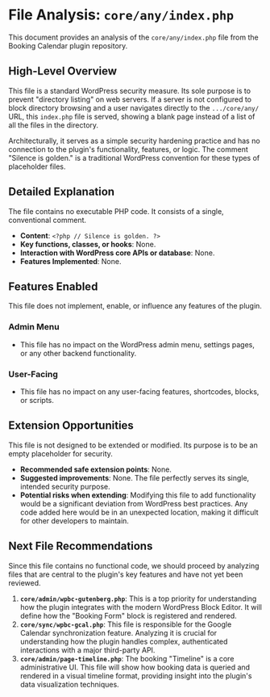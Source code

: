 # File Analysis: `core/any/index.php`

This document provides an analysis of the `core/any/index.php` file from the Booking Calendar plugin repository.

## High-Level Overview

This file is a standard WordPress security measure. Its sole purpose is to prevent "directory listing" on web servers. If a server is not configured to block directory browsing and a user navigates directly to the `.../core/any/` URL, this `index.php` file is served, showing a blank page instead of a list of all the files in the directory.

Architecturally, it serves as a simple security hardening practice and has no connection to the plugin's functionality, features, or logic. The comment "Silence is golden." is a traditional WordPress convention for these types of placeholder files.

## Detailed Explanation

The file contains no executable PHP code. It consists of a single, conventional comment.

-   **Content**: `<?php // Silence is golden. ?>`
-   **Key functions, classes, or hooks**: None.
-   **Interaction with WordPress core APIs or database**: None.
-   **Features Implemented**: None.

## Features Enabled

This file does not implement, enable, or influence any features of the plugin.

### Admin Menu

-   This file has no impact on the WordPress admin menu, settings pages, or any other backend functionality.

### User-Facing

-   This file has no impact on any user-facing features, shortcodes, blocks, or scripts.

## Extension Opportunities

This file is not designed to be extended or modified. Its purpose is to be an empty placeholder for security.

-   **Recommended safe extension points**: None.
-   **Suggested improvements**: None. The file perfectly serves its single, intended security purpose.
-   **Potential risks when extending**: Modifying this file to add functionality would be a significant deviation from WordPress best practices. Any code added here would be in an unexpected location, making it difficult for other developers to maintain.

## Next File Recommendations

Since this file contains no functional code, we should proceed by analyzing files that are central to the plugin's key features and have not yet been reviewed.

1.  **`core/admin/wpbc-gutenberg.php`**: This is a top priority for understanding how the plugin integrates with the modern WordPress Block Editor. It will define how the "Booking Form" block is registered and rendered.
2.  **`core/sync/wpbc-gcal.php`**: This file is responsible for the Google Calendar synchronization feature. Analyzing it is crucial for understanding how the plugin handles complex, authenticated interactions with a major third-party API.
3.  **`core/admin/page-timeline.php`**: The booking "Timeline" is a core administrative UI. This file will show how booking data is queried and rendered in a visual timeline format, providing insight into the plugin's data visualization techniques.
